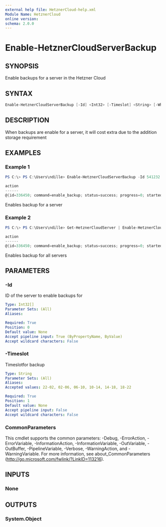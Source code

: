 ```yaml
---
external help file: HetznerCloud-help.xml
Module Name: HetznerCloud
online version:
schema: 2.0.0
---
```


# Enable-HetznerCloudServerBackup

## SYNOPSIS

Enable backups for a server in the Hetzner Cloud

## SYNTAX

```powershell
Enable-HetznerCloudServerBackup [-Id] <Int32> [-Timeslot] <String> [-WhatIf] [-Confirm] [<CommonParameters>]
```

## DESCRIPTION

When backups are enable for a server, it will cost extra due to the addition storage requirement

## EXAMPLES

### Example 1

```powershell
PS C:\> PS C:\Users\ndille> Enable-HetznerCloudServerBackup -Id 541232 -Timeslot '02-06'

action
------
@{id=336450; command=enable_backup; status=success; progress=0; started=2018-03-08T13:55:05+00:00; finished=2018-03-...
```

Enables backup for a server

### Example 2

```powershell
PS C:\> PS C:\Users\ndille> Get-HetznerCloudServer | Enable-HetznerCloudServerBackup -Timeslot '02-06'

action
------
@{id=336450; command=enable_backup; status=success; progress=0; started=2018-03-08T13:55:05+00:00; finished=2018-03-...
```

Enables backup for all servers

## PARAMETERS

### -Id
ID of the server to enable backups for

```yaml
Type: Int32[]
Parameter Sets: (All)
Aliases:

Required: True
Position: 0
Default value: None
Accept pipeline input: True (ByPropertyName, ByValue)
Accept wildcard characters: False
```

### -Timeslot

Timeslotfor backup

```yaml
Type: String
Parameter Sets: (All)
Aliases:
Accepted values: 22-02, 02-06, 06-10, 10-14, 14-18, 18-22

Required: True
Position: 1
Default value: None
Accept pipeline input: False
Accept wildcard characters: False
```

### CommonParameters

This cmdlet supports the common parameters: -Debug, -ErrorAction, -ErrorVariable, -InformationAction, -InformationVariable, -OutVariable, -OutBuffer, -PipelineVariable, -Verbose, -WarningAction, and -WarningVariable.
For more information, see about_CommonParameters (http://go.microsoft.com/fwlink/?LinkID=113216).

## INPUTS

### None

## OUTPUTS

### System.Object
